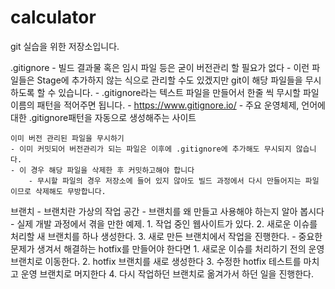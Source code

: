 # calculator
git 실습을 위한 저장소입니다.

.gitignore
    - 빌드 결과물 혹은 임시 파일 등은 굳이 버전관리 할 필요가 없다
    - 이런 파일들은 Stage에 추가하지 않는 식으로 관리할 수도 있겠지만 git이 해당 파일들을 무시하도록 할 수 있습니다.
    - .gitignore라는 텍스트 파일을 만들어서 한줄 씩 무시할 파일 이름의 패턴을 적어주면 됩니다.
    - https://www.gitignore.io/
        - 주요 운영체제, 언어에 대한 .gitignore패턴을 자동으로 생성해주는 사이트

    이미 버전 관리된 파일을 무시하기
    - 이미 커밋되어 버전관리가 되는 파일은 이후에 .gitignore에 추가해도 무시되지 않습니다.
    - 이 경우 해당 파일을 삭제한 후 커밋하고해야 합니다
        - 무시할 파일의 경우 저장소에 들어 있지 않아도 빌드 과정에서 다시 만들어지는 파일이므로 삭제해도 무방합니다.

브랜치
    - 브랜치란 가상의 작업 공간
    - 브랜치를 왜 만들고 사용해야 하는지 알아 봅시다
    - 실제 개발 과정에서 겪을 만한 예제.
        1. 작업 중인 웹사이트가 있다.
        2. 새로운 이슈를 처리할 새 브랜치를 하나 생성한다.
        3. 새로 만든 브랜치에서 작업을 진행한다.
    - 중요한 문제가 생겨서 해결하는 hotfix를 만들어야 한다면
        1. 새로운 이슈를 처리하기 전의 운영 브랜치로 이동한다.
        2. hotfix 브랜치를 새로 생성한다
        3. 수정한 hotfix 테스트를 마치고 운영 브랜치로 머지한다
        4. 다시 작업하던 브랜치로 옮겨가서 하던 일을 진행한다.